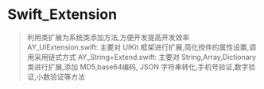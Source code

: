 # Swift_Extension
> 利用类扩展为系统类添加方法,方便开发提高开发效率  
> AY_UIExtension.swift: 主要对 UIKit 框架进行扩展,简化控件的属性设置,调用采用链式方式 
> AY_String+Extend.swift: 主要对 String,Array,Dictionary 类进行扩展,添加 MD5,base64编码, JSON 字符串转化,手机号验证,数字验证,小数验证等方法
